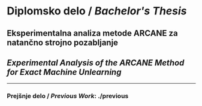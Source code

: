 # Diplomsko delo / *Bachelor's Thesis*

## Eksperimentalna analiza metode ARCANE za natančno strojno pozabljanje
## *Experimental Analysis of the ARCANE Method for Exact Machine Unlearning*

---

### Prejšnje delo / *Previous Work*: **./previous**
